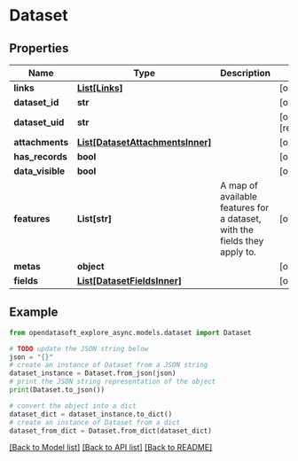 # Dataset


## Properties

Name | Type | Description | Notes
------------ | ------------- | ------------- | -------------
**links** | [**List[Links]**](Links.md) |  | [optional] 
**dataset_id** | **str** |  | [optional] 
**dataset_uid** | **str** |  | [optional] [readonly] 
**attachments** | [**List[DatasetAttachmentsInner]**](DatasetAttachmentsInner.md) |  | [optional] 
**has_records** | **bool** |  | [optional] 
**data_visible** | **bool** |  | [optional] 
**features** | **List[str]** | A map of available features for a dataset, with the fields they apply to.  | [optional] 
**metas** | **object** |  | [optional] 
**fields** | [**List[DatasetFieldsInner]**](DatasetFieldsInner.md) |  | [optional] 

## Example

```python
from opendatasoft_explore_async.models.dataset import Dataset

# TODO update the JSON string below
json = "{}"
# create an instance of Dataset from a JSON string
dataset_instance = Dataset.from_json(json)
# print the JSON string representation of the object
print(Dataset.to_json())

# convert the object into a dict
dataset_dict = dataset_instance.to_dict()
# create an instance of Dataset from a dict
dataset_from_dict = Dataset.from_dict(dataset_dict)
```
[[Back to Model list]](../README.md#documentation-for-models) [[Back to API list]](../README.md#documentation-for-api-endpoints) [[Back to README]](../README.md)


